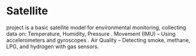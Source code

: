# Satellite
project is a basic satellite model for environmental monitoring, collecting data on:  Temperature, Humidity, Pressure . Movement (IMU) – Using accelerometers and gyroscopes . Air Quality – Detecting smoke, methane, LPG, and hydrogen with gas sensors.
